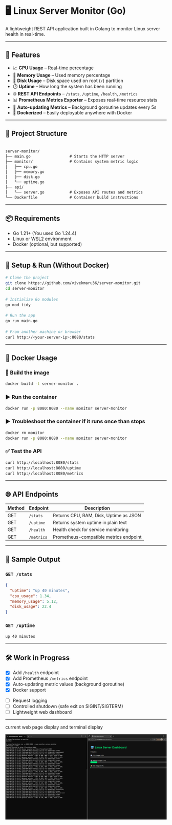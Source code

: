 
# 🖥️ Linux Server Monitor (Go)

A lightweight REST API application built in Golang to monitor Linux server health in real-time.

---

## 🚀 Features

- 📈 **CPU Usage** – Real-time percentage
- 💾 **Memory Usage** – Used memory percentage
- 🧮 **Disk Usage** – Disk space used on root (`/`) partition
- ⏱️ **Uptime** – How long the system has been running
- 🌐 **REST API Endpoints** – `/stats`, `/uptime`, `/health`, `/metrics`
- 📊 **Prometheus Metrics Exporter** – Exposes real-time resource stats
- 🔁 **Auto-updating Metrics** – Background goroutine updates every 5s
- 🐳 **Dockerized** – Easily deployable anywhere with Docker

---

## 📁 Project Structure

```

server-monitor/
├── main.go                 # Starts the HTTP server
├── monitor/                # Contains system metric logic
│   ├── cpu.go
│   ├── memory.go
│   ├── disk.go
│   └── uptime.go
├── api/
│   └── server.go           # Exposes API routes and metrics
└── Dockerfile              # Container build instructions

````

---

## 📦 Requirements

- Go 1.21+ (You used Go 1.24.4)
- Linux or WSL2 environment
- Docker (optional, but supported)

---

## 🔧 Setup & Run (Without Docker)

```bash
# Clone the project
git clone https://github.com/vivekmaru36/server-monitor.git
cd server-monitor

# Initialize Go modules
go mod tidy

# Run the app
go run main.go

# From another machine or browser
curl http://<your-server-ip>:8080/stats
````

---

## 🐳 Docker Usage

### 📄 Build the image

```bash
docker build -t server-monitor .
```

### ▶️ Run the container

```bash
docker run -p 8080:8080 --name monitor server-monitor
```

### ▶️ Troubleshoot the container if it runs once than stops

```bash
docker rm monitor
docker run -p 8080:8080 --name monitor server-monitor
```
### ✅ Test the API

```bash
curl http://localhost:8080/stats
curl http://localhost:8080/uptime
curl http://localhost:8080/metrics
```

---

## 🌐 API Endpoints

| Method | Endpoint   | Description                            |
| ------ | ---------- | -------------------------------------- |
| GET    | `/stats`   | Returns CPU, RAM, Disk, Uptime as JSON |
| GET    | `/uptime`  | Returns system uptime in plain text    |
| GET    | `/health`  | Health check for service monitoring    |
| GET    | `/metrics` | Prometheus-compatible metrics endpoint |

---

## 📸 Sample Output

### `GET /stats`

```json
{
  "uptime": "up 40 minutes",
  "cpu_usage": 1.34,
  "memory_usage": 5.12,
  "disk_usage": 22.4
}
```

### `GET /uptime`

```
up 40 minutes
```

---

## 🛠️ Work in Progress

* [x] Add `/health` endpoint
* [x] Add Prometheus `/metrics` endpoint
* [x] Auto-updating metric values (background goroutine)
* [x] Docker support
- [ ] Request logging  
- [ ] Controlled shutdown (safe exit on SIGINT/SIGTERM)  
- [ ] Lightweight web dashboard

---

current web page display and terminal display 

![alt text](image.png)

